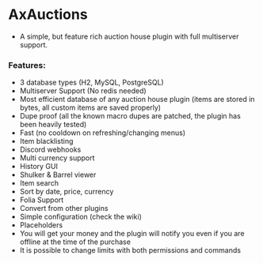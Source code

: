 # AxAuctions

* A simple, but feature rich auction house plugin with full multiserver support.

### Features:
- 3 database types (H2, MySQL, PostgreSQL)
- Multiserver Support (No redis needed)
- Most efficient database of any auction house plugin (items are stored in bytes, all custom items are saved properly)
- Dupe proof (all the known macro dupes are patched, the plugin has been heavily tested)
- Fast (no cooldown on refreshing/changing menus)
- Item blacklisting
- Discord webhooks
- Multi currency support
- History GUI
- Shulker & Barrel viewer
- Item search
- Sort by date, price, currency
- Folia Support
- Convert from other plugins
- Simple configuration (check the wiki)
- Placeholders
- You will get your money and the plugin will notify you even if you are offline at the time of the purchase
- It is possible to change limits with both permissions and commands
